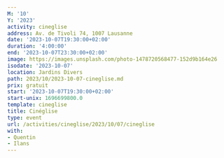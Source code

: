 ```yaml
---
M: '10'
Y: '2023'
activity: cineglise
address: Av. de Tivoli 74, 1007 Lausanne
date: '2023-10-07T19:30:00+02:00'
duration: '4:00:00'
end: '2023-10-07T23:30:00+02:00'
image: https://images.unsplash.com/photo-1478720568477-152d9b164e26
isodate: '2023-10-07'
location: Jardins Divers
path: 2023/10/2023-10-07-cineglise.md
prix: gratuit
start: '2023-10-07T19:30:00+02:00'
start-unix: 1696699800.0
template: cineglise
title: Cinéglise
type: event
url: /activities/cineglise/2023/10/07/cineglise
with:
- Quentin
- Ilans
---
```


